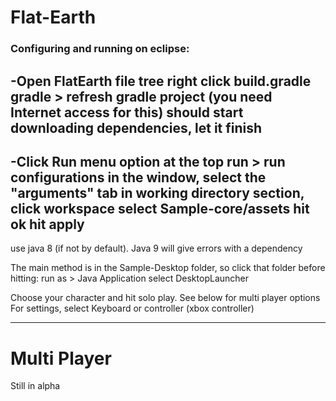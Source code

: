 # Flat-Earth

### Configuring and running on eclipse:

-Open FlatEarth file tree
right click build.gradle
gradle > refresh gradle project (you need Internet access for this)
should start downloading dependencies, let it finish
-----------------------	
-Click Run menu option at the top
run > run configurations 
in the window, select the "arguments" tab
in working directory section, click workspace
select Sample-core/assets
hit ok
hit apply
-----------------------
use java 8 (if not by default). Java 9 will give errors with a dependency

The main method is in the Sample-Desktop folder, so click that folder before hitting:
	run as > Java Application
		select DesktopLauncher
	
	
	
Choose your character and hit solo play. See below for multi player options
For settings, select Keyboard or controller (xbox controller)

-----------------------


# Multi Player

Still in alpha